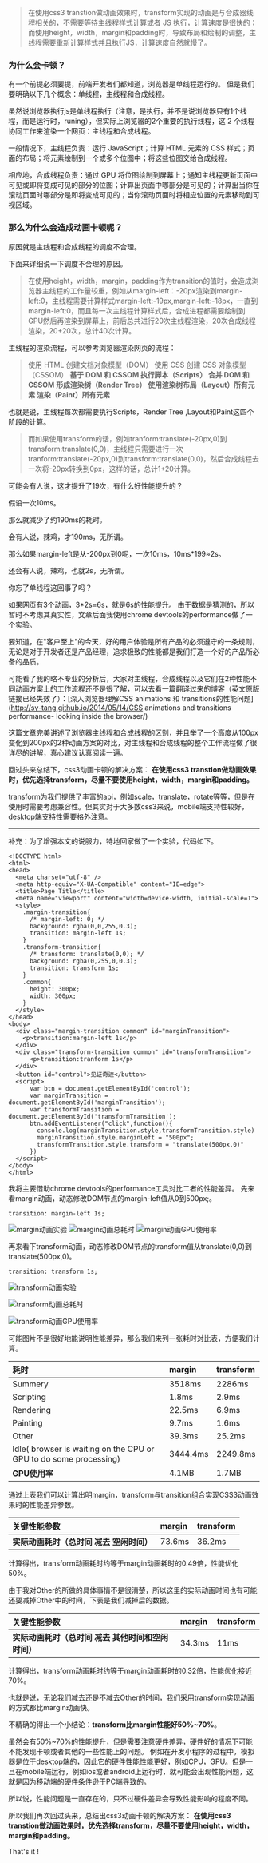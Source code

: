 > 在使用css3 transtion做动画效果时，transform实现的动画是与合成器线程相关的，不需要等待主线程样式计算或者 JS 执行，计算速度是很快的；而使用height，width，margin和padding时，导致布局和绘制的调整，主线程需要重新计算样式并且执行JS，计算速度自然就慢了。

### 为什么会卡顿？

有一个前提必须要提，前端开发者们都知道，浏览器是单线程运行的。
但是我们要明确以下几个概念：单线程，主线程和合成线程。

虽然说浏览器执行js是单线程执行（注意，是执行，并不是说浏览器只有1个线程，而是运行时，runing），但实际上浏览器的2个重要的执行线程，这 2 个线程协同工作来渲染一个网页：主线程和合成线程。

一般情况下，主线程负责：运行 JavaScript；计算 HTML 元素的 CSS 样式；页面的布局；将元素绘制到一个或多个位图中；将这些位图交给合成线程。

相应地，合成线程负责：通过 GPU 将位图绘制到屏幕上；通知主线程更新页面中可见或即将变成可见的部分的位图；计算出页面中哪部分是可见的；计算出当你在滚动页面时哪部分是即将变成可见的；当你滚动页面时将相应位置的元素移动到可视区域。

### 那么为什么会造成动画卡顿呢？

原因就是主线程和合成线程的调度不合理。

下面来详细说一下调度不合理的原因。

> 在使用height，width，margin，padding作为transition的值时，会造成浏览器主线程的工作量较重，例如从margin-left：-20px渲染到margin-left:0，主线程需要计算样式margin-left:-19px,margin-left:-18px，一直到margin-left:0，而且每一次主线程计算样式后，合成进程都需要绘制到GPU然后再渲染到屏幕上，前后总共进行20次主线程渲染，20次合成线程渲染，20+20次，总计40次计算。

主线程的渲染流程，可以参考浏览器渲染网页的流程：

> 使用 HTML 创建文档对象模型（DOM）
> 使用 CSS 创建 CSS 对象模型（CSSOM）
> **基于 DOM 和 CSSOM 执行脚本（Scripts）
> 合并 DOM 和 CSSOM 形成渲染树（Render Tree）
> 使用渲染树布局（Layout）所有元素
> 渲染（Paint）所有元素**

也就是说，主线程每次都需要执行Scripts，Render Tree ,Layout和Paint这四个阶段的计算。

> 而如果使用transform的话，例如tranform:translate(-20px,0)到transform:translate(0,0)，主线程只需要进行一次tranform:translate(-20px,0)到transform:translate(0,0)，然后合成线程去一次将-20px转换到0px，这样的话，总计1+20计算。

可能会有人说，这才提升了19次，有什么好性能提升的？

假设一次10ms。

那么就减少了约190ms的耗时。

会有人说，辣鸡，才190ms，无所谓。

那么如果margin-left是从-200px到0呢，一次10ms，10ms*199≈2s。

还会有人说，辣鸡，也就2s，无所谓。

你忘了单线程这回事了吗？

如果网页有3个动画，3*2s=6s，就是6s的性能提升。
由于数据是猜测的，所以暂时不考虑其真实性，文章后面我使用chrome devtools的performance做了一个实验。

要知道，在"客户至上"的今天，好的用户体验是所有产品的必须遵守的一条规则，无论是对于开发者还是产品经理，追求极致的性能都是我们打造一个好的产品所必备的品质。

可能看了我的略不专业的分析后，大家对主线程，合成线程以及它们在2种性能不同动画方案上的工作流程还不是很了解，可以去看一篇翻译过来的博客（英文原版链接已经失效了）：[深入浏览器理解CSS animations 和 transitions的性能问题](http://sy-tang.github.io/2014/05/14/CSS animations and transitions performance- looking inside the browser/)

这篇文章完美讲述了浏览器主线程和合成线程的区别，并且举了一个高度从100px变化到200px的2种动画方案的对比，对主线程和合成线程的整个工作流程做了很详尽的讲解，真心建议认真阅读一遍。

回过头来总结下，css3动画卡顿的解决方案：
**在使用css3 transtion做动画效果时，优先选择transform，尽量不要使用height，width，margin和padding。**

transform为我们提供了丰富的api，例如scale，translate，rotate等等，但是在使用时需要考虑兼容性。但其实对于大多数css3来说，mobile端支持性较好，desktop端支持性需要格外注意。

------

补充：为了增强本文的说服力，特地回家做了一个实验，代码如下。

```
<!DOCTYPE html>
<html>
<head>
  <meta charset="utf-8" />
  <meta http-equiv="X-UA-Compatible" content="IE=edge">
  <title>Page Title</title>
  <meta name="viewport" content="width=device-width, initial-scale=1">
  <style>
    .margin-transition{
      /* margin-left: 0; */
      background: rgba(0,0,255,0.3);
      transition: margin-left 1s;
    }
    .transform-transition{
      /* transform: translate(0,0); */
      background: rgba(0,255,0,0.3);
      transition: transform 1s;
    }
    .common{
      height: 300px;
      width: 300px;
    }
  </style>
</head>
<body>
  <div class="margin-transition common" id="marginTransition">
    <p>transition:margin-left 1s</p>
  </div>
  <div class="transform-transition common" id="transformTransition">
      <p>transition:tranform 1s</p>
  </div>
  <button id="control">见证奇迹</button>
  <script>
      var btn = document.getElementById('control');
      var marginTransition = document.getElementById('marginTransition');
      var transformTransition = document.getElementById('transformTransition');
      btn.addEventListener("click",function(){
        console.log(marginTransition.style,transformTransition.style)
        marginTransition.style.marginLeft = "500px";
        transformTransition.style.transform = "translate(500px,0)"
      })
  </script>  
</body>
</html>
```

我将主要借助chrome devtools的performance工具对比二者的性能差异。
先来看margin动画，动态修改DOM节点的margin-left值从0到500px;。

```
transition: margin-left 1s;
```

![margin动画实验](https://raw.githubusercontent.com/BInyLU/webimg/master/20190618/1.gif)
![margin动画总耗时](https://segmentfault.com/img/remote/1460000013045041)
![margin动画GPU使用率](https://segmentfault.com/img/remote/1460000013045042)

再来看下transform动画，动态修改DOM节点的transform值从translate(0,0)到translate(500px,0)。

```
transition: transform 1s;
```

![transform动画实验](https://segmentfault.com/img/remote/1460000013045043)

![transform动画总耗时](https://segmentfault.com/img/remote/1460000013045044)

![transform动画GPU使用率](https://segmentfault.com/img/remote/1460000013045045)

可能图片不是很好地能说明性能差异，那么我们来列一张耗时对比表，方便我们计算。

| 耗时                                                         | margin   | transform |
| :----------------------------------------------------------- | :------- | :-------- |
| Summery                                                      | 3518ms   | 2286ms    |
| Scripting                                                    | 1.8ms    | 2.9ms     |
| Rendering                                                    | 22.5ms   | 6.9ms     |
| Painting                                                     | 9.7ms    | 1.6ms     |
| Other                                                        | 39.3ms   | 25.2ms    |
| Idle( browser is waiting on the CPU or GPU to do some processing) | 3444.4ms | 2249.8ms  |
| **GPU使用率**                                                | 4.1MB    | 1.7MB     |

通过上表我们可以计算出明margin，transform与transition组合实现CSS3动画效果时的性能差异参数。

| 关键性能参数                             | margin | transform |
| :--------------------------------------- | :----- | :-------- |
| **实际动画耗时（总时间 减去 空闲时间）** | 73.6ms | 36.2ms    |

计算得出，transform动画耗时约等于margin动画耗时的0.49倍，性能优化50%。

由于我对Other的所做的具体事情不是很清楚，所以这里的实际动画时间也有可能还要减掉Other中的时间，下表是我们减掉后的数据。

| 关键性能参数                                       | margin | transform |
| :------------------------------------------------- | :----- | :-------- |
| **实际动画耗时（总时间 减去 其他时间和空闲时间）** | 34.3ms | 11ms      |

计算得出，transform动画耗时约等于margin动画耗时的0.32倍，性能优化接近70%。

也就是说，无论我们减去还是不减去Other的时间，我们采用transform实现动画的方式都比margin动画快。

不精确的得出一个小结论：**transform比margin性能好50%~70%**。

虽然会有50%~70%的性能提升，但是需要注意硬件差异，硬件好的情况下可能不能发现卡顿或者其他的一些性能上的问题。
例如在开发小程序的过程中，模拟器是位于desktop端的，因此它的硬件性能性能更好，例如CPU，GPU。但是一旦在mobile端运行，例如ios或者android上运行时，就可能会出现性能问题，这就是因为移动端的硬件条件逊于PC端导致的。

所以说，性能问题是一直存在的，只不过硬件差异会导致性能影响的程度不同。

所以我们再次回过头来，总结出css3动画卡顿的解决方案：
**在使用css3 transtion做动画效果时，优先选择transform，尽量不要使用height，width，margin和padding。**

That's it !